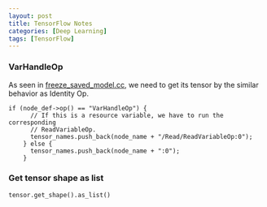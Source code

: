 ```yaml
---
layout: post
title: TensorFlow Notes
categories: [Deep Learning]
tags: [TensorFlow]
---
```


### VarHandleOp
As seen in [freeze_saved_model.cc](https://github.com/tensorflow/tensorflow/blob/bd13eb08e410787e28e7c5cd0153fad28e3cf9f1/tensorflow/cc/tools/freeze_saved_model.cc),
we need to get its tensor by the similar behavior as Identity Op.
```
if (node_def->op() == "VarHandleOp") {
      // If this is a resource variable, we have to run the corresponding
      // ReadVariableOp.
      tensor_names.push_back(node_name + "/Read/ReadVariableOp:0");
    } else {
      tensor_names.push_back(node_name + ":0");
    }
```

### Get tensor shape as list
```
tensor.get_shape().as_list()
```
